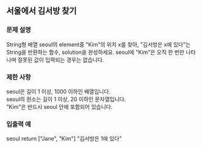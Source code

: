 ## 서울에서 김서방 찾기

### 문제 설명
String형 배열 seoul의 element중 "Kim"의 위치 x를 찾아, "김서방은 x에 있다"는 String을 반환하는 함수, solution을 완성하세요. seoul에 "Kim"은 오직 한 번만 나타나며 잘못된 값이 입력되는 경우는 없습니다.

### 제한 사항
seoul은 길이 1 이상, 1000 이하인 배열입니다.  
seoul의 원소는 길이 1 이상, 20 이하인 문자열입니다.  
"Kim"은 반드시 seoul 안에 포함되어 있습니다.

### 입출력 예
seoul	return
["Jane", "Kim"]	"김서방은 1에 있다"